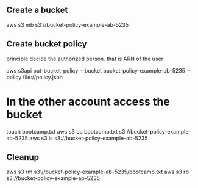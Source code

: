 ## Create a bucket

aws s3 mb s3://bucket-policy-example-ab-5235

## Create bucket policy
principle decide the authorized person. that is ARN of the user

aws s3api put-bucket-policy --bucket bucket-policy-example-ab-5235 --policy file://policy.json

# In the other account access the bucket

touch bootcamp.txt
aws s3 cp bootcamp.txt s3://bucket-policy-example-ab-5235
aws s3 ls s3://bucket-policy-example-ab-5235


## Cleanup

aws s3 rm s3://bucket-policy-example-ab-5235/bootcamp.txt
aws s3 rb s3://bucket-policy-example-ab-5235